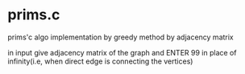 # prims.c
prims'c algo implementation by greedy method by adjacency matrix


in input give adjacency matrix of the graph and ENTER 99 in place of infinity(i.e, when direct edge is connecting the vertices)

